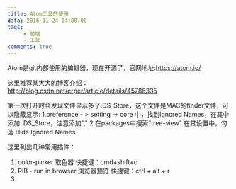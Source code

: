 ```yaml
---
title: Atom工具的使用
data: 2016-11-24 14:00:00
tags:
     - 前端
     - 工具
comments: true
---
```


Atom是git内部使用的编辑器，现在开源了，官网地址:https://atom.io/
<!-- more-->
这里推荐某大大的博客介绍：http://blog.csdn.net/crper/article/details/45786335

第一次打开时会发现文件显示多了.DS_Store，这个文件是MAC的finder文件，可以隐藏显示:
1.preference - > setting -> core 中，找到Ignored Names，在其中添加 .DS_Store，注意添加","
2.在packages中搜索"tree-view" 在其设置中，勾选 Hide Ignored Names

这里列出几种常用插件：
1. color-picker          取色器      快捷键：cmd+shift+c
2. RIB - run in browser  浏览器预览   快捷键：ctrl + alt + r
3. 
